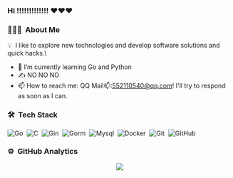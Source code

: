 ### Hi !!!!!!!!!!!!! ❤❤❤

### 👨🏻‍💻 &nbsp;About Me

💡 &nbsp;I like to explore new technologies and develop software solutions and quick hacks.\

- 🌱 I’m currently learning Go and Python
- ✍️ NO NO NO 
- 📫 How to reach me: QQ Mail📫:552110540@qq.com! I'll try to respond as soon as I can.

### 🛠 &nbsp;Tech Stack

![Go](https://img.shields.io/badge/-Go-05122A?style=flat&logo=Go)&nbsp;
![C](https://img.shields.io/badge/-C-05122A?style=flat&logo=C&logoColor=A8B9CC)&nbsp;
![Gin](https://img.shields.io/badge/-Gin-05122A?style=flat&logo=Gin)&nbsp;
![Gorm](https://img.shields.io/badge/-Gorm-05122A?style=flat&logo=Gorm)&nbsp;
![Mysql](https://img.shields.io/badge/-Mysql-05122A?style=flat&logo=Mysql&logoColor=092E20)&nbsp;
![Docker](https://img.shields.io/badge/-Docker-05122A?style=flat&logo=docker)&nbsp;
![Git](https://img.shields.io/badge/-Git-05122A?style=flat&logo=git)&nbsp;
![GitHub](https://img.shields.io/badge/-GitHub-05122A?style=flat&logo=github)&nbsp;

### ⚙️ &nbsp;GitHub Analytics

<p align="center">
<a href="https://github.com/kingeasternsun">
  <img align="center" src="https://github-readme-stats.vercel.app/api?username=xiaoWay&show_icons=true">
</a>
</p>



